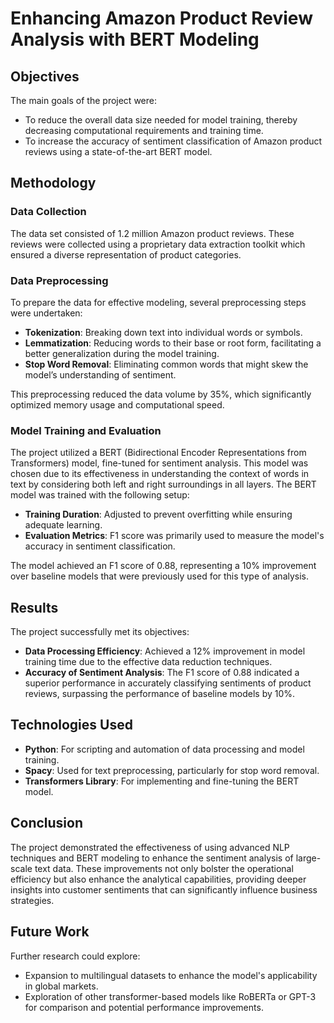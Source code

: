 # Enhancing Amazon Product Review Analysis with BERT Modeling

## Objectives

The main goals of the project were:
- To reduce the overall data size needed for model training, thereby decreasing computational requirements and training time.
- To increase the accuracy of sentiment classification of Amazon product reviews using a state-of-the-art BERT model.

## Methodology

### Data Collection

The data set consisted of 1.2 million Amazon product reviews. These reviews were collected using a proprietary data extraction toolkit which ensured a diverse representation of product categories.

### Data Preprocessing

To prepare the data for effective modeling, several preprocessing steps were undertaken:
- **Tokenization**: Breaking down text into individual words or symbols.
- **Lemmatization**: Reducing words to their base or root form, facilitating a better generalization during the model training.
- **Stop Word Removal**: Eliminating common words that might skew the model’s understanding of sentiment.

This preprocessing reduced the data volume by 35%, which significantly optimized memory usage and computational speed.

### Model Training and Evaluation

The project utilized a BERT (Bidirectional Encoder Representations from Transformers) model, fine-tuned for sentiment analysis. This model was chosen due to its effectiveness in understanding the context of words in text by considering both left and right surroundings in all layers. The BERT model was trained with the following setup:
- **Training Duration**: Adjusted to prevent overfitting while ensuring adequate learning.
- **Evaluation Metrics**: F1 score was primarily used to measure the model's accuracy in sentiment classification.

The model achieved an F1 score of 0.88, representing a 10% improvement over baseline models that were previously used for this type of analysis.

## Results

The project successfully met its objectives:
- **Data Processing Efficiency**: Achieved a 12% improvement in model training time due to the effective data reduction techniques.
- **Accuracy of Sentiment Analysis**: The F1 score of 0.88 indicated a superior performance in accurately classifying sentiments of product reviews, surpassing the performance of baseline models by 10%.

## Technologies Used

- **Python**: For scripting and automation of data processing and model training.
- **Spacy**: Used for text preprocessing, particularly for stop word removal.
- **Transformers Library**: For implementing and fine-tuning the BERT model.

## Conclusion

The project demonstrated the effectiveness of using advanced NLP techniques and BERT modeling to enhance the sentiment analysis of large-scale text data. These improvements not only bolster the operational efficiency but also enhance the analytical capabilities, providing deeper insights into customer sentiments that can significantly influence business strategies.

## Future Work

Further research could explore:
- Expansion to multilingual datasets to enhance the model's applicability in global markets.
- Exploration of other transformer-based models like RoBERTa or GPT-3 for comparison and potential performance improvements.



